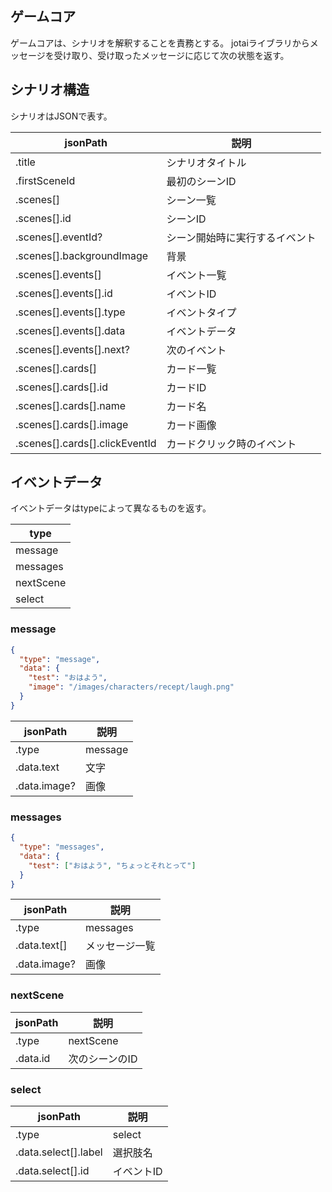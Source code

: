## ゲームコア

ゲームコアは、シナリオを解釈することを責務とする。
jotaiライブラリからメッセージを受け取り、受け取ったメッセージに応じて次の状態を返す。

## シナリオ構造
シナリオはJSONで表す。

jsonPath|説明
--|--
.title|シナリオタイトル
.firstSceneId|最初のシーンID
.scenes[]|シーン一覧
.scenes[].id|シーンID
.scenes[].eventId?|シーン開始時に実行するイベント
.scenes[].backgroundImage|背景
.scenes[].events[]|イベント一覧
.scenes[].events[].id|イベントID
.scenes[].events[].type|イベントタイプ
.scenes[].events[].data|イベントデータ
.scenes[].events[].next?|次のイベント
.scenes[].cards[]|カード一覧
.scenes[].cards[].id|カードID
.scenes[].cards[].name|カード名
.scenes[].cards[].image|カード画像
.scenes[].cards[].clickEventId|カードクリック時のイベント

## イベントデータ
イベントデータはtypeによって異なるものを返す。

type|
--|
message|メッセージを表示する
messages|連続したメッセージを表示する
nextScene|次のシーンに移動する
select|選択肢

### message

```json
{
  "type": "message",
  "data": {
    "test": "おはよう",
    "image": "/images/characters/recept/laugh.png"
  }
}
```


jsonPath|説明
--|--
.type|message
.data.text|文字
.data.image?|画像

### messages

```json
{
  "type": "messages",
  "data": {
    "test": ["おはよう", "ちょっとそれとって"]
  }
}
```


jsonPath|説明
--|--
.type|messages
.data.text[]|メッセージ一覧
.data.image?|画像

### nextScene
jsonPath|説明
--|--
.type|nextScene
.data.id|次のシーンのID

### select
jsonPath|説明
--|--
.type|select
.data.select[].label|選択肢名
.data.select[].id|イベントID

